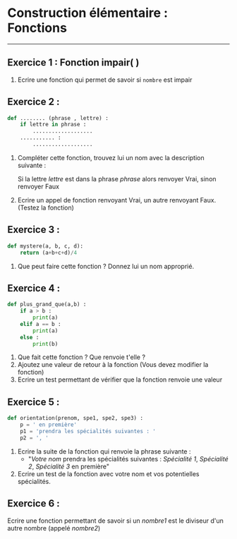 # Construction élémentaire : Fonctions

------

## Exercice 1 : Fonction impair( )

1. Ecrire une fonction qui permet de savoir si `nombre` est impair

## Exercice 2 :

```python
def ........ (phrase , lettre) :
	if lettre in phrase :
        ...................
    ........... :
        ...................
```

1. Compléter cette fonction, trouvez lui un nom avec la description suivante :

   Si la lettre *lettre* est dans la phrase *phrase* alors renvoyer Vrai, sinon renvoyer Faux

2. Ecrire un appel de fonction renvoyant Vrai, un autre renvoyant Faux. (Testez la fonction)

## Exercice 3 : 

```python
def mystere(a, b, c, d):
    return (a+b+c+d)/4   
```

1. Que peut faire cette fonction ? Donnez lui un nom approprié.


## Exercice 4 : 

```python 
def plus_grand_que(a,b) :
    if a > b : 
        print(a)
    elif a == b : 
        print(a)
    else :
        print(b)
```

1. Que fait cette fonction ? Que renvoie t'elle ? 
2. Ajoutez une valeur de retour à la fonction (Vous devez modifier la fonction)
3. Ecrire un test permettant de vérifier que la fonction renvoie une valeur

## Exercice 5 :

```python
def orientation(prenom, spe1, spe2, spe3) :
    p = ' en première'
    p1 = 'prendra les spécialités suivantes : '
    p2 = ', '
```

1. Ecrire la suite de la fonction qui renvoie la phrase suivante :
   - "*Votre nom* prendra les spécialités suivantes : *Spécialité 1*, *Spécialité 2*, *Spécialité 3* en première"
2. Ecrire un test de la fonction avec votre nom et vos potentielles spécialités.

## Exercice 6 :

Ecrire une fonction permettant de savoir si un *nombre1* est le diviseur d'un autre nombre (appelé *nombre2*)
